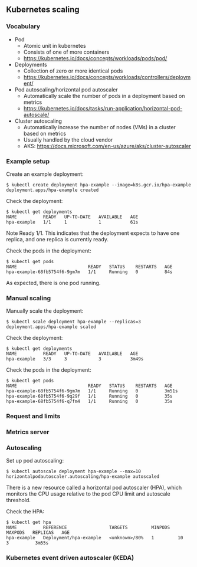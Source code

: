 ## Kubernetes scaling

### Vocabulary

- Pod
    - Atomic unit in kubernetes
    - Consists of one of more containers
    - https://kubernetes.io/docs/concepts/workloads/pods/pod/
- Deployments
    - Collection of zero or more identical pods
    - https://kubernetes.io/docs/concepts/workloads/controllers/deployment/
- Pod autoscaling/horizontal pod autoscaler
    - Automatically scale the number of pods in a deployment based on metrics
    - https://kubernetes.io/docs/tasks/run-application/horizontal-pod-autoscale/
- Cluster autoscaling
    - Automatically increase the number of nodes (VMs) in a cluster based on metrics
    - Usually handled by the cloud vendor
    - AKS: https://docs.microsoft.com/en-us/azure/aks/cluster-autoscaler

### Example setup

Create an example deployment:

```
$ kubectl create deployment hpa-example --image=k8s.gcr.io/hpa-example
deployment.apps/hpa-example created
```

Check the deployment:

```
$ kubectl get deployments
NAME          READY   UP-TO-DATE   AVAILABLE   AGE
hpa-example   1/1     1            1           61s
```

Note Ready 1/1. This indicates that the deployment expects to have one replica, and one replica is currently ready.

Check the pods in the deployment:

```
$ kubectl get pods
NAME                           READY   STATUS    RESTARTS   AGE
hpa-example-68fb5754f6-9gm7m   1/1     Running   0          84s
```

As expected, there is one pod running.

### Manual scaling

Manually scale the deployment:

```
$ kubectl scale deployment hpa-example --replicas=3
deployment.apps/hpa-example scaled
```

Check the deployment:

```
$ kubectl get deployments
NAME          READY   UP-TO-DATE   AVAILABLE   AGE
hpa-example   3/3     3            3           3m49s
```

Check the pods in the deployment:

```
$ kubectl get pods
NAME                           READY   STATUS    RESTARTS   AGE
hpa-example-68fb5754f6-9gm7m   1/1     Running   0          3m51s
hpa-example-68fb5754f6-9q29f   1/1     Running   0          35s
hpa-example-68fb5754f6-q7fm4   1/1     Running   0          35s
```

### Request and limits

### Metrics server


### Autoscaling

Set up pod autoscaling:

```
$ kubectl autoscale deployment hpa-example --max=10
horizontalpodautoscaler.autoscaling/hpa-example autoscaled
```

There is a new resource called a horizontal pod autoscaler (HPA), which monitors the CPU usage relative to the pod CPU limit and autoscale threshold.

Check the HPA:

```
$ kubectl get hpa
NAME          REFERENCE                TARGETS         MINPODS   MAXPODS   REPLICAS   AGE
hpa-example   Deployment/hpa-example   <unknown>/80%   1         10        3          3m55s
```

### Kubernetes event driven autoscaler (KEDA)